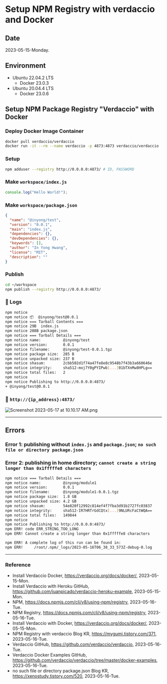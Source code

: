 # Setup NPM Registry with verdaccio and Docker

## Date

2023-05-15-Monday.

## Environment

- Ubuntu 22.04.2 LTS
  - Docker 23.0.3
- Ubuntu 20.04.4 LTS
  - Docker 23.0.6

## Setup NPM Package Registry "Verdaccio" with Docker

### Deploy Docker Image Container

```Bash
docker pull verdaccio/verdaccio
docker run -it --rm --name verdaccio -p 4873:4873 verdaccio/verdaccio
```

### Setup

```Bash
npm adduser --registry http://0.0.0.0:4873/ # ID, PASSWORD
```

### Make `workspace/index.js`

```js
console.log("Hello World!");
```

### Make `workspace/package.json`

```json
{
  "name": "@inyong/test",
  "version": "0.0.1",
  "main": "index.js",
  "dependencies": {},
  "devDependencies": {},
  "keywords": [],
  "author": "In Yong Hwang",
  "license": "MIT",
  "description": ""
}
```

### Publish

```Bash
cd ~/workspace
npm publish --registry http://0.0.0.0:4873/
```

### :tada: Logs

```Bash
npm notice
npm notice 📦  @inyong/test@0.0.1
npm notice === Tarball Contents ===
npm notice 29B  index.js
npm notice 208B package.json
npm notice === Tarball Details ===
npm notice name:          @inyong/test
npm notice version:       0.0.1
npm notice filename:      @inyong/test-0.0.1.tgz
npm notice package size:  285 B
npm notice unpacked size: 237 B
npm notice shasum:        2cbb502d1f74a47fe8e8c9548b7f43b3a660646e
npm notice integrity:     sha512-moj7Y0gPYIPwb[...]01bTXnMw8HPLg==
npm notice total files:   2
npm notice
npm notice Publishing to http://0.0.0.0:4873/
+ @inyong/test@0.0.1
```

### :tada: `http://{ip_address}:4873/`

![Screenshot 2023-05-17 at 10.10.17 AM.png](https://s3-us-west-2.amazonaws.com/secure.notion-static.com/cfa95695-2996-435f-9de1-6832c7422481/Screenshot_2023-05-17_at_10.10.17_AM.png)

---

## Errors

### Error 1: publishing without `index.js` and `package.json`; `no such file or directory package.json`

### Error 2: publishing in home directory; `cannot create a string longer than 0x1fffffe8 characters`

```Bash
npm notice === Tarball Details ===
npm notice name:          @inyong/module1
npm notice version:       0.0.1
npm notice filename:      @inyong/module1-0.0.1.tgz
npm notice package size:  1.8 GB
npm notice unpacked size: 4.2 GB
npm notice shasum:        54e820f12992c814ef4f7fba3d91b2727fc03837
npm notice integrity:     sha512-IR7HRTrGdCQtx[...]9NLURcFaCtWQA==
npm notice total files:   149844
npm notice
npm notice Publishing to http://0.0.0.0:4873/
npm ERR! code ERR_STRING_TOO_LONG
npm ERR! Cannot create a string longer than 0x1fffffe8 characters

npm ERR! A complete log of this run can be found in:
npm ERR!     /root/.npm/_logs/2023-05-16T06_38_33_573Z-debug-0.log
```

---

### Reference
- Install Verdaccio Docker, https://verdaccio.org/docs/docker/, 2023-05-15-Mon.
- Install Verdaccio with Heroku GitHub, https://github.com/juanpicado/verdaccio-heroku-example, 2023-05-15-Mon.
- NPM, https://docs.npmjs.com/cli/v8/using-npm/registry, 2023-05-16-Tue.
- NPM Registry, https://docs.npmjs.com/cli/v8/using-npm/registry, 2023-05-16-Tue.
- Install Verdaccio with Docker, https://verdaccio.org/docs/docker/, 2023-05-15-Mon.
- NPM Registry with verdaccio Blog KR, https://mygumi.tistory.com/371, 2023-05-16-Tue.
- Verdaccio GitHub, https://github.com/verdaccio/verdaccio, 2023-05-16-Tue.
- Verdaccio Docker Examples GitHub, https://github.com/verdaccio/verdaccio/tree/master/docker-examples, 2023-05-16-Tue.
- no such file or directory package.json Blog KR, https://xenostudy.tistory.com/520, 2023-05-16-Tue.
